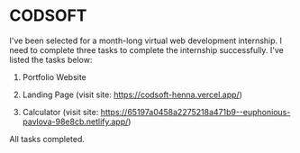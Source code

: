 # CODSOFT
I've been selected for a month-long virtual web development internship. I need to complete three tasks to complete the internship successfully. I've listed the tasks below:

1) Portfolio Website

2) Landing Page (visit site: https://codsoft-henna.vercel.app/)

3) Calculator (visit site: https://65197a0458a2275218a471b9--euphonious-pavlova-98e8cb.netlify.app/)

All tasks completed.
